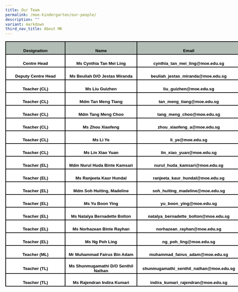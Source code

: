 ```yaml
---
title: Our Team
permalink: /moe-kindergarten/our-people/
description: ""
variant: markdown
third_nav_title: About MK
---
```

<table style="width:556.0pt;border-collapse:collapse;mso-yfti-tbllook:1184;
 mso-padding-alt:0in 5.4pt 0in 5.4pt" width="741" cellpadding="0" cellspacing="0" border="0" class="MsoNormalTable"><tbody><tr style="mso-yfti-irow:0;mso-yfti-firstrow:yes;height:30.0pt"><td style="width:145.0pt;border:solid black 1.5pt;background:#B2BEB5;
  padding:0in 5.4pt 0in 5.4pt;height:30.0pt" width="193"><p style="margin-bottom:0in;text-align:center;
  line-height:normal" align="center" class="MsoNormal"><b><span style="font-size:10.0pt;font-family:&quot;Arial&quot;,sans-serif;
  mso-fareast-font-family:&quot;Times New Roman&quot;;color:black;mso-font-kerning:0pt;
  mso-ligatures:none;mso-bidi-language:TA">Designation</span></b></p></td><td style="width:175.0pt;border:solid black 1.5pt;border-left:none;
  background:#B2BEB5;padding:0in 5.4pt 0in 5.4pt;height:30.0pt" width="233"><p style="margin-bottom:0in;text-align:center;
  line-height:normal" align="center" class="MsoNormal"><b><span style="font-size:10.0pt;font-family:&quot;Arial&quot;,sans-serif;
  mso-fareast-font-family:&quot;Times New Roman&quot;;color:black;mso-font-kerning:0pt;
  mso-ligatures:none;mso-bidi-language:TA">Name</span></b></p></td><td style="width:236.0pt;border:solid black 1.5pt;border-left:none;
  background:#B2BEB5;padding:0in 5.4pt 0in 5.4pt;height:30.0pt" width="315"><p style="margin-bottom:0in;text-align:center;
  line-height:normal" align="center" class="MsoNormal"><b><span style="font-size:10.0pt;font-family:&quot;Arial&quot;,sans-serif;
  mso-fareast-font-family:&quot;Times New Roman&quot;;color:black;mso-font-kerning:0pt;
  mso-ligatures:none;mso-bidi-language:TA">Email</span></b></p></td></tr><tr style="mso-yfti-irow:1;height:30.0pt"><td style="width:145.0pt;border:solid black 1.5pt;border-top:none;
  background:white;padding:0in 5.4pt 0in 5.4pt;height:30.0pt" width="193"><p style="margin-bottom:0in;text-align:center;
  line-height:normal" align="center" class="MsoNormal"><b><span style="font-size:10.0pt;font-family:&quot;Arial&quot;,sans-serif;
  mso-fareast-font-family:&quot;Times New Roman&quot;;color:black;mso-font-kerning:0pt;
  mso-ligatures:none;mso-bidi-language:TA">Centre Head</span></b></p></td><td style="width:175.0pt;border-top:none;border-left:none;
  border-bottom:solid black 1.5pt;border-right:solid black 1.5pt;background:
  white;padding:0in 5.4pt 0in 5.4pt;height:30.0pt" width="233"><p style="margin-bottom:0in;text-align:center;
  line-height:normal" align="center" class="MsoNormal"><b><span style="font-size:10.0pt;font-family:&quot;Arial&quot;,sans-serif;
  mso-fareast-font-family:&quot;Times New Roman&quot;;color:black;mso-font-kerning:0pt;
  mso-ligatures:none;mso-bidi-language:TA">Ms Cynthia Tan Mei Ling</span></b></p></td><td style="width:236.0pt;border-top:none;border-left:none;
  border-bottom:solid black 1.5pt;border-right:solid black 1.5pt;background:
  white;padding:0in 5.4pt 0in 5.4pt;height:30.0pt" width="315"><p style="margin-bottom:0in;text-align:center;
  line-height:normal" align="center" class="MsoNormal"><b><span style="font-size:10.0pt;font-family:&quot;Arial&quot;,sans-serif;
  mso-fareast-font-family:&quot;Times New Roman&quot;;color:black;mso-font-kerning:0pt;
  mso-ligatures:none;mso-bidi-language:TA">cynthia_tan_mei_ling@moe.edu.sg</span></b></p></td></tr><tr style="mso-yfti-irow:2;height:30.0pt"><td style="width:145.0pt;border:solid black 1.5pt;border-top:none;
  background:white;padding:0in 5.4pt 0in 5.4pt;height:30.0pt" width="193"><p style="margin-bottom:0in;text-align:center;
  line-height:normal" align="center" class="MsoNormal"><b><span style="font-size:10.0pt;font-family:&quot;Arial&quot;,sans-serif;
  mso-fareast-font-family:&quot;Times New Roman&quot;;color:black;mso-font-kerning:0pt;
  mso-ligatures:none;mso-bidi-language:TA">Deputy Centre Head</span></b></p></td><td style="width:175.0pt;border-top:none;border-left:none;
  border-bottom:solid black 1.5pt;border-right:solid black 1.5pt;background:
  white;padding:0in 5.4pt 0in 5.4pt;height:30.0pt" width="233"><p style="margin-bottom:0in;text-align:center;
  line-height:normal" align="center" class="MsoNormal"><b><span style="font-size:10.0pt;font-family:&quot;Arial&quot;,sans-serif;
  mso-fareast-font-family:&quot;Times New Roman&quot;;color:black;mso-font-kerning:0pt;
  mso-ligatures:none;mso-bidi-language:TA">Ms Beuliah D/O Jestas Miranda</span></b></p></td><td style="width:236.0pt;border-top:none;border-left:none;
  border-bottom:solid black 1.5pt;border-right:solid black 1.5pt;background:
  white;padding:0in 5.4pt 0in 5.4pt;height:30.0pt" width="315"><p style="margin-bottom:0in;text-align:center;
  line-height:normal" align="center" class="MsoNormal"><b><span style="font-size:10.0pt;font-family:&quot;Arial&quot;,sans-serif;
  mso-fareast-font-family:&quot;Times New Roman&quot;;color:black;mso-font-kerning:0pt;
  mso-ligatures:none;mso-bidi-language:TA">beuliah_jestas_miranda@moe.edu.sg</span></b></p></td></tr><tr style="mso-yfti-irow:3;height:30.0pt"><td style="width:145.0pt;border:solid black 1.5pt;border-top:none;
  background:white;padding:0in 5.4pt 0in 5.4pt;height:30.0pt" width="193"><p style="margin-bottom:0in;text-align:center;
  line-height:normal" align="center" class="MsoNormal"><b><span style="font-size:10.0pt;font-family:&quot;Arial&quot;,sans-serif;
  mso-fareast-font-family:&quot;Times New Roman&quot;;color:black;mso-font-kerning:0pt;
  mso-ligatures:none;mso-bidi-language:TA">Teacher (CL)</span></b></p></td><td style="width:175.0pt;border-top:none;border-left:none;
  border-bottom:solid black 1.5pt;border-right:solid black 1.5pt;background:
  white;padding:0in 5.4pt 0in 5.4pt;height:30.0pt" width="233"><p style="margin-bottom:0in;text-align:center;
  line-height:normal" align="center" class="MsoNormal"><b><span style="font-size:10.0pt;font-family:&quot;Arial&quot;,sans-serif;
  mso-fareast-font-family:&quot;Times New Roman&quot;;color:black;mso-font-kerning:0pt;
  mso-ligatures:none;mso-bidi-language:TA">Ms Liu Guizhen</span></b></p></td><td style="width:236.0pt;border-top:none;border-left:none;
  border-bottom:solid black 1.5pt;border-right:solid black 1.5pt;background:
  white;padding:0in 5.4pt 0in 5.4pt;height:30.0pt" width="315"><p style="margin-bottom:0in;text-align:center;
  line-height:normal" align="center" class="MsoNormal"><b><span style="font-size:10.0pt;font-family:&quot;Arial&quot;,sans-serif;
  mso-fareast-font-family:&quot;Times New Roman&quot;;color:black;mso-font-kerning:0pt;
  mso-ligatures:none;mso-bidi-language:TA">liu_guizhen@moe.edu.sg</span></b></p></td></tr><tr style="mso-yfti-irow:4;height:30.0pt"><td style="width:145.0pt;border:solid black 1.5pt;border-top:none;
  background:white;padding:0in 5.4pt 0in 5.4pt;height:30.0pt" width="193"><p style="margin-bottom:0in;text-align:center;
  line-height:normal" align="center" class="MsoNormal"><b><span style="font-size:10.0pt;font-family:&quot;Arial&quot;,sans-serif;
  mso-fareast-font-family:&quot;Times New Roman&quot;;color:black;mso-font-kerning:0pt;
  mso-ligatures:none;mso-bidi-language:TA">Teacher (CL)</span></b></p></td><td style="width:175.0pt;border-top:none;border-left:none;
  border-bottom:solid black 1.5pt;border-right:solid black 1.5pt;background:
  white;padding:0in 5.4pt 0in 5.4pt;height:30.0pt" width="233"><p style="margin-bottom:0in;text-align:center;
  line-height:normal" align="center" class="MsoNormal"><b><span style="font-size:10.0pt;font-family:&quot;Arial&quot;,sans-serif;
  mso-fareast-font-family:&quot;Times New Roman&quot;;color:black;mso-font-kerning:0pt;
  mso-ligatures:none;mso-bidi-language:TA">Mdm Tan Meng Tiang</span></b></p></td><td style="width:236.0pt;border-top:none;border-left:none;
  border-bottom:solid black 1.5pt;border-right:solid black 1.5pt;background:
  white;padding:0in 5.4pt 0in 5.4pt;height:30.0pt" width="315"><p style="margin-bottom:0in;text-align:center;
  line-height:normal" align="center" class="MsoNormal"><b><span style="font-size:10.0pt;font-family:&quot;Arial&quot;,sans-serif;
  mso-fareast-font-family:&quot;Times New Roman&quot;;color:black;mso-font-kerning:0pt;
  mso-ligatures:none;mso-bidi-language:TA">tan_meng_tiang@moe.edu.sg</span></b></p></td></tr><tr style="mso-yfti-irow:5;height:30.0pt"><td style="width:145.0pt;border:solid black 1.5pt;border-top:none;
  background:white;padding:0in 5.4pt 0in 5.4pt;height:30.0pt" width="193"><p style="margin-bottom:0in;text-align:center;
  line-height:normal" align="center" class="MsoNormal"><b><span style="font-size:10.0pt;font-family:&quot;Arial&quot;,sans-serif;
  mso-fareast-font-family:&quot;Times New Roman&quot;;color:black;mso-font-kerning:0pt;
  mso-ligatures:none;mso-bidi-language:TA">Teacher (CL)</span></b></p></td><td style="width:175.0pt;border-top:none;border-left:none;
  border-bottom:solid black 1.5pt;border-right:solid black 1.5pt;background:
  white;padding:0in 5.4pt 0in 5.4pt;height:30.0pt" width="233"><p style="margin-bottom:0in;text-align:center;
  line-height:normal" align="center" class="MsoNormal"><b><span style="font-size:10.0pt;font-family:&quot;Arial&quot;,sans-serif;
  mso-fareast-font-family:&quot;Times New Roman&quot;;color:black;mso-font-kerning:0pt;
  mso-ligatures:none;mso-bidi-language:TA">Mdm Tang Meng Choo</span></b></p></td><td style="width:236.0pt;border-top:none;border-left:none;
  border-bottom:solid black 1.5pt;border-right:solid black 1.5pt;background:
  white;padding:0in 5.4pt 0in 5.4pt;height:30.0pt" width="315"><p style="margin-bottom:0in;text-align:center;
  line-height:normal" align="center" class="MsoNormal"><b><span style="font-size:10.0pt;font-family:&quot;Arial&quot;,sans-serif;
  mso-fareast-font-family:&quot;Times New Roman&quot;;color:black;mso-font-kerning:0pt;
  mso-ligatures:none;mso-bidi-language:TA">tang_meng_choo@moe.edu.sg</span></b></p></td></tr><tr style="mso-yfti-irow:6;height:30.0pt"><td style="width:145.0pt;border:solid black 1.5pt;border-top:none;
  background:white;padding:0in 5.4pt 0in 5.4pt;height:30.0pt" width="193"><p style="margin-bottom:0in;text-align:center;
  line-height:normal" align="center" class="MsoNormal"><b><span style="font-size:10.0pt;font-family:&quot;Arial&quot;,sans-serif;
  mso-fareast-font-family:&quot;Times New Roman&quot;;color:black;mso-font-kerning:0pt;
  mso-ligatures:none;mso-bidi-language:TA">Teacher (CL)</span></b></p></td><td style="width:175.0pt;border-top:none;border-left:none;
  border-bottom:solid black 1.5pt;border-right:solid black 1.5pt;background:
  white;padding:0in 5.4pt 0in 5.4pt;height:30.0pt" width="233"><p style="margin-bottom:0in;text-align:center;
  line-height:normal" align="center" class="MsoNormal"><b><span style="font-size:10.0pt;font-family:&quot;Arial&quot;,sans-serif;
  mso-fareast-font-family:&quot;Times New Roman&quot;;color:black;mso-font-kerning:0pt;
  mso-ligatures:none;mso-bidi-language:TA">Ms Zhou Xiaofeng</span></b></p></td><td style="width:236.0pt;border-top:none;border-left:none;
  border-bottom:solid black 1.5pt;border-right:solid black 1.5pt;background:
  white;padding:0in 5.4pt 0in 5.4pt;height:30.0pt" width="315"><p style="margin-bottom:0in;text-align:center;
  line-height:normal" align="center" class="MsoNormal"><b><span style="font-size:10.0pt;font-family:&quot;Arial&quot;,sans-serif;
  mso-fareast-font-family:&quot;Times New Roman&quot;;color:black;mso-font-kerning:0pt;
  mso-ligatures:none;mso-bidi-language:TA">zhou_xiaofeng_a@moe.edu.sg</span></b></p></td></tr><tr style="mso-yfti-irow:7;height:30.0pt"><td style="width:145.0pt;border:solid black 1.5pt;border-top:none;
  background:white;padding:0in 5.4pt 0in 5.4pt;height:30.0pt" width="193"><p style="margin-bottom:0in;text-align:center;
  line-height:normal" align="center" class="MsoNormal"><b><span style="font-size:10.0pt;font-family:&quot;Arial&quot;,sans-serif;
  mso-fareast-font-family:&quot;Times New Roman&quot;;color:black;mso-font-kerning:0pt;
  mso-ligatures:none;mso-bidi-language:TA">Teacher (CL)</span></b></p></td><td style="width:175.0pt;border-top:none;border-left:none;
  border-bottom:solid black 1.5pt;border-right:solid black 1.5pt;background:
  white;padding:0in 5.4pt 0in 5.4pt;height:30.0pt" width="233"><p style="margin-bottom:0in;text-align:center;
  line-height:normal" align="center" class="MsoNormal"><b><span style="font-size:10.0pt;font-family:&quot;Arial&quot;,sans-serif;
  mso-fareast-font-family:&quot;Times New Roman&quot;;color:black;mso-font-kerning:0pt;
  mso-ligatures:none;mso-bidi-language:TA">Ms Li Ye</span></b></p></td><td style="width:236.0pt;border-top:none;border-left:none;
  border-bottom:solid black 1.5pt;border-right:solid black 1.5pt;background:
  white;padding:0in 5.4pt 0in 5.4pt;height:30.0pt" width="315"><p style="margin-bottom:0in;text-align:center;
  line-height:normal" align="center" class="MsoNormal"><b><span style="font-size:10.0pt;font-family:&quot;Arial&quot;,sans-serif;
  mso-fareast-font-family:&quot;Times New Roman&quot;;color:black;mso-font-kerning:0pt;
  mso-ligatures:none;mso-bidi-language:TA">li_ye@moe.edu.sg</span></b></p></td></tr><tr style="mso-yfti-irow:8;height:30.0pt"><td style="width:145.0pt;border:solid black 1.5pt;border-top:none;
  background:white;padding:0in 5.4pt 0in 5.4pt;height:30.0pt" width="193"><p style="margin-bottom:0in;text-align:center;
  line-height:normal" align="center" class="MsoNormal"><b><span style="font-size:10.0pt;font-family:&quot;Arial&quot;,sans-serif;
  mso-fareast-font-family:&quot;Times New Roman&quot;;color:black;mso-font-kerning:0pt;
  mso-ligatures:none;mso-bidi-language:TA">Teacher (CL)</span></b></p></td><td style="width:175.0pt;border-top:none;border-left:none;
  border-bottom:solid black 1.5pt;border-right:solid black 1.5pt;background:
  white;padding:0in 5.4pt 0in 5.4pt;height:30.0pt" width="233"><p style="margin-bottom:0in;text-align:center;
  line-height:normal" align="center" class="MsoNormal"><b><span style="font-size:10.0pt;font-family:&quot;Arial&quot;,sans-serif;
  mso-fareast-font-family:&quot;Times New Roman&quot;;color:black;mso-font-kerning:0pt;
  mso-ligatures:none;mso-bidi-language:TA">Ms Lin Xiao Yuan</span></b></p></td><td style="width:236.0pt;border-top:none;border-left:none;
  border-bottom:solid black 1.5pt;border-right:solid black 1.5pt;background:
  white;padding:0in 5.4pt 0in 5.4pt;height:30.0pt" width="315"><p style="margin-bottom:0in;text-align:center;
  line-height:normal" align="center" class="MsoNormal"><b><span style="font-size:10.0pt;font-family:&quot;Arial&quot;,sans-serif;
  mso-fareast-font-family:&quot;Times New Roman&quot;;color:black;mso-font-kerning:0pt;
  mso-ligatures:none;mso-bidi-language:TA">lin_xiao_yuan@moe.edu.sg</span></b></p></td></tr><tr style="mso-yfti-irow:9;height:30.0pt"><td style="width:145.0pt;border:solid black 1.5pt;border-top:none;
  background:white;padding:0in 5.4pt 0in 5.4pt;height:30.0pt" width="193"><p style="margin-bottom:0in;text-align:center;
  line-height:normal" align="center" class="MsoNormal"><b><span style="font-size:10.0pt;font-family:&quot;Arial&quot;,sans-serif;
  mso-fareast-font-family:&quot;Times New Roman&quot;;color:black;mso-font-kerning:0pt;
  mso-ligatures:none;mso-bidi-language:TA">Teacher (EL)</span></b></p></td><td style="width:175.0pt;border-top:none;border-left:none;
  border-bottom:solid black 1.5pt;border-right:solid black 1.5pt;background:
  white;padding:0in 5.4pt 0in 5.4pt;height:30.0pt" width="233"><p style="margin-bottom:0in;text-align:center;
  line-height:normal" align="center" class="MsoNormal"><b><span style="font-size:10.0pt;font-family:&quot;Arial&quot;,sans-serif;
  mso-fareast-font-family:&quot;Times New Roman&quot;;color:black;mso-font-kerning:0pt;
  mso-ligatures:none;mso-bidi-language:TA">Mdm Nurul Huda Binte Kamsari</span></b></p></td><td style="width:236.0pt;border-top:none;border-left:none;
  border-bottom:solid black 1.5pt;border-right:solid black 1.5pt;background:
  white;padding:0in 5.4pt 0in 5.4pt;height:30.0pt" width="315"><p style="margin-bottom:0in;text-align:center;
  line-height:normal" align="center" class="MsoNormal"><b><span style="font-size:10.0pt;font-family:&quot;Arial&quot;,sans-serif;
  mso-fareast-font-family:&quot;Times New Roman&quot;;color:black;mso-font-kerning:0pt;
  mso-ligatures:none;mso-bidi-language:TA">nurul_huda_kamsari@moe.edu.sg</span></b></p></td></tr><tr style="mso-yfti-irow:10;height:30.0pt"><td style="width:145.0pt;border:solid black 1.5pt;border-top:none;
  background:white;padding:0in 5.4pt 0in 5.4pt;height:30.0pt" width="193"><p style="margin-bottom:0in;text-align:center;
  line-height:normal" align="center" class="MsoNormal"><b><span style="font-size:10.0pt;font-family:&quot;Arial&quot;,sans-serif;
  mso-fareast-font-family:&quot;Times New Roman&quot;;color:black;mso-font-kerning:0pt;
  mso-ligatures:none;mso-bidi-language:TA">Teacher (EL)</span></b></p></td><td style="width:175.0pt;border-top:none;border-left:none;
  border-bottom:solid black 1.5pt;border-right:solid black 1.5pt;background:
  white;padding:0in 5.4pt 0in 5.4pt;height:30.0pt" width="233"><p style="margin-bottom:0in;text-align:center;
  line-height:normal" align="center" class="MsoNormal"><b><span style="font-size:10.0pt;font-family:&quot;Arial&quot;,sans-serif;
  mso-fareast-font-family:&quot;Times New Roman&quot;;color:black;mso-font-kerning:0pt;
  mso-ligatures:none;mso-bidi-language:TA">Ms Ranjeeta Kaur Hundal</span></b></p></td><td style="width:236.0pt;border-top:none;border-left:none;
  border-bottom:solid black 1.5pt;border-right:solid black 1.5pt;background:
  white;padding:0in 5.4pt 0in 5.4pt;height:30.0pt" width="315"><p style="margin-bottom:0in;text-align:center;
  line-height:normal" align="center" class="MsoNormal"><b><span style="font-size:10.0pt;font-family:&quot;Arial&quot;,sans-serif;
  mso-fareast-font-family:&quot;Times New Roman&quot;;color:black;mso-font-kerning:0pt;
  mso-ligatures:none;mso-bidi-language:TA">ranjeeta_kaur_hundal@moe.edu.sg</span></b></p></td></tr><tr style="mso-yfti-irow:11;height:30.0pt"><td style="width:145.0pt;border:solid black 1.5pt;border-top:none;
  background:white;padding:0in 5.4pt 0in 5.4pt;height:30.0pt" width="193"><p style="margin-bottom:0in;text-align:center;
  line-height:normal" align="center" class="MsoNormal"><b><span style="font-size:10.0pt;font-family:&quot;Arial&quot;,sans-serif;
  mso-fareast-font-family:&quot;Times New Roman&quot;;color:black;mso-font-kerning:0pt;
  mso-ligatures:none;mso-bidi-language:TA">Teacher (EL)</span></b></p></td><td style="width:175.0pt;border-top:none;border-left:none;
  border-bottom:solid black 1.5pt;border-right:solid black 1.5pt;background:
  white;padding:0in 5.4pt 0in 5.4pt;height:30.0pt" width="233"><p style="margin-bottom:0in;text-align:center;
  line-height:normal" align="center" class="MsoNormal"><b><span style="font-size:10.0pt;font-family:&quot;Arial&quot;,sans-serif;
  mso-fareast-font-family:&quot;Times New Roman&quot;;color:black;mso-font-kerning:0pt;
  mso-ligatures:none;mso-bidi-language:TA">Mdm Soh Huiting, Madeline</span></b></p></td><td style="width:236.0pt;border-top:none;border-left:none;
  border-bottom:solid black 1.5pt;border-right:solid black 1.5pt;background:
  white;padding:0in 5.4pt 0in 5.4pt;height:30.0pt" width="315"><p style="margin-bottom:0in;text-align:center;
  line-height:normal" align="center" class="MsoNormal"><b><span style="font-size:10.0pt;font-family:&quot;Arial&quot;,sans-serif;
  mso-fareast-font-family:&quot;Times New Roman&quot;;color:black;mso-font-kerning:0pt;
  mso-ligatures:none;mso-bidi-language:TA">soh_huiting_madeline@moe.edu.sg</span></b></p></td></tr><tr style="mso-yfti-irow:12;height:30.0pt"><td style="width:145.0pt;border:solid black 1.5pt;border-top:none;
  background:white;padding:0in 5.4pt 0in 5.4pt;height:30.0pt" width="193"><p style="margin-bottom:0in;text-align:center;
  line-height:normal" align="center" class="MsoNormal"><b><span style="font-size:10.0pt;font-family:&quot;Arial&quot;,sans-serif;
  mso-fareast-font-family:&quot;Times New Roman&quot;;color:black;mso-font-kerning:0pt;
  mso-ligatures:none;mso-bidi-language:TA">Teacher (EL)</span></b></p></td><td style="width:175.0pt;border-top:none;border-left:none;
  border-bottom:solid black 1.5pt;border-right:solid black 1.5pt;background:
  white;padding:0in 5.4pt 0in 5.4pt;height:30.0pt" width="233"><p style="margin-bottom:0in;text-align:center;
  line-height:normal" align="center" class="MsoNormal"><b><span style="font-size:10.0pt;font-family:&quot;Arial&quot;,sans-serif;
  mso-fareast-font-family:&quot;Times New Roman&quot;;color:black;mso-font-kerning:0pt;
  mso-ligatures:none;mso-bidi-language:TA">Ms Yu Boon Ying</span></b></p></td><td style="width:236.0pt;border-top:none;border-left:none;
  border-bottom:solid black 1.5pt;border-right:solid black 1.5pt;background:
  white;padding:0in 5.4pt 0in 5.4pt;height:30.0pt" width="315"><p style="margin-bottom:0in;text-align:center;
  line-height:normal" align="center" class="MsoNormal"><b><span style="font-size:10.0pt;font-family:&quot;Arial&quot;,sans-serif;
  mso-fareast-font-family:&quot;Times New Roman&quot;;color:black;mso-font-kerning:0pt;
  mso-ligatures:none;mso-bidi-language:TA">yu_boon_ying@moe.edu.sg</span></b></p></td></tr><tr style="mso-yfti-irow:13;height:30.0pt"><td style="width:145.0pt;border:solid black 1.5pt;border-top:none;
  background:white;padding:0in 5.4pt 0in 5.4pt;height:30.0pt" width="193"><p style="margin-bottom:0in;text-align:center;
  line-height:normal" align="center" class="MsoNormal"><b><span style="font-size:10.0pt;font-family:&quot;Arial&quot;,sans-serif;
  mso-fareast-font-family:&quot;Times New Roman&quot;;color:black;mso-font-kerning:0pt;
  mso-ligatures:none;mso-bidi-language:TA">Teacher (EL)</span></b></p></td><td style="width:175.0pt;border-top:none;border-left:none;
  border-bottom:solid black 1.5pt;border-right:solid black 1.5pt;background:
  white;padding:0in 5.4pt 0in 5.4pt;height:30.0pt" width="233"><p style="margin-bottom:0in;text-align:center;
  line-height:normal" align="center" class="MsoNormal"><b><span style="font-size:10.0pt;font-family:&quot;Arial&quot;,sans-serif;
  mso-fareast-font-family:&quot;Times New Roman&quot;;color:black;mso-font-kerning:0pt;
  mso-ligatures:none;mso-bidi-language:TA">Ms Natalya Bernadette Bolton</span></b></p></td><td style="width:236.0pt;border-top:none;border-left:none;
  border-bottom:solid black 1.5pt;border-right:solid black 1.5pt;background:
  white;padding:0in 5.4pt 0in 5.4pt;height:30.0pt" width="315"><p style="margin-bottom:0in;text-align:center;
  line-height:normal" align="center" class="MsoNormal"><b><span style="font-size:10.0pt;font-family:&quot;Arial&quot;,sans-serif;
  mso-fareast-font-family:&quot;Times New Roman&quot;;color:black;mso-font-kerning:0pt;
  mso-ligatures:none;mso-bidi-language:TA">natalya_bernadette_bolton@moe.edu.sg</span></b></p></td></tr><tr style="mso-yfti-irow:14;height:30.0pt"><td style="width:145.0pt;border:solid black 1.5pt;border-top:none;
  background:white;padding:0in 5.4pt 0in 5.4pt;height:30.0pt" width="193"><p style="margin-bottom:0in;text-align:center;
  line-height:normal" align="center" class="MsoNormal"><b><span style="font-size:10.0pt;font-family:&quot;Arial&quot;,sans-serif;
  mso-fareast-font-family:&quot;Times New Roman&quot;;color:black;mso-font-kerning:0pt;
  mso-ligatures:none;mso-bidi-language:TA">Teacher (EL)</span></b></p></td><td style="width:175.0pt;border-top:none;border-left:none;
  border-bottom:solid black 1.5pt;border-right:solid black 1.5pt;background:
  white;padding:0in 5.4pt 0in 5.4pt;height:30.0pt" width="233"><p style="margin-bottom:0in;text-align:center;
  line-height:normal" align="center" class="MsoNormal"><b><span style="font-size:10.0pt;font-family:&quot;Arial&quot;,sans-serif;
  mso-fareast-font-family:&quot;Times New Roman&quot;;color:black;mso-font-kerning:0pt;
  mso-ligatures:none;mso-bidi-language:TA">Ms Norhazean Binte Rayhan</span></b></p></td><td style="width:236.0pt;border-top:none;border-left:none;
  border-bottom:solid black 1.5pt;border-right:solid black 1.5pt;background:
  white;padding:0in 5.4pt 0in 5.4pt;height:30.0pt" width="315"><p style="margin-bottom:0in;text-align:center;
  line-height:normal" align="center" class="MsoNormal"><b><span style="font-size:10.0pt;font-family:&quot;Arial&quot;,sans-serif;
  mso-fareast-font-family:&quot;Times New Roman&quot;;color:black;mso-font-kerning:0pt;
  mso-ligatures:none;mso-bidi-language:TA">norhazean_rayhan@moe.edu.sg</span></b></p></td></tr><tr style="mso-yfti-irow:15;height:30.0pt"><td style="width:145.0pt;border:solid black 1.5pt;border-top:none;
  background:white;padding:0in 5.4pt 0in 5.4pt;height:30.0pt" width="193"><p style="margin-bottom:0in;text-align:center;
  line-height:normal" align="center" class="MsoNormal"><b><span style="font-size:10.0pt;font-family:&quot;Arial&quot;,sans-serif;
  mso-fareast-font-family:&quot;Times New Roman&quot;;color:black;mso-font-kerning:0pt;
  mso-ligatures:none;mso-bidi-language:TA">Teacher (EL)</span></b></p></td><td style="width:175.0pt;border-top:none;border-left:none;
  border-bottom:solid black 1.5pt;border-right:solid black 1.5pt;background:
  white;padding:0in 5.4pt 0in 5.4pt;height:30.0pt" width="233"><p style="margin-bottom:0in;text-align:center;
  line-height:normal" align="center" class="MsoNormal"><b><span style="font-size:10.0pt;font-family:&quot;Arial&quot;,sans-serif;
  mso-fareast-font-family:&quot;Times New Roman&quot;;color:black;mso-font-kerning:0pt;
  mso-ligatures:none;mso-bidi-language:TA">Ms Ng Poh Ling</span></b></p></td><td style="width:236.0pt;border-top:none;border-left:none;
  border-bottom:solid black 1.5pt;border-right:solid black 1.5pt;background:
  white;padding:0in 5.4pt 0in 5.4pt;height:30.0pt" width="315"><p style="margin-bottom:0in;text-align:center;
  line-height:normal" align="center" class="MsoNormal"><b><span style="font-size:10.0pt;font-family:&quot;Arial&quot;,sans-serif;
  mso-fareast-font-family:&quot;Times New Roman&quot;;color:black;mso-font-kerning:0pt;
  mso-ligatures:none;mso-bidi-language:TA">ng_poh_ling@moe.edu.sg</span></b></p></td></tr><tr style="mso-yfti-irow:16;height:30.0pt"><td style="width:145.0pt;border:solid black 1.5pt;border-top:none;
  background:white;padding:0in 5.4pt 0in 5.4pt;height:30.0pt" width="193"><p style="margin-bottom:0in;text-align:center;
  line-height:normal" align="center" class="MsoNormal"><b><span style="font-size:10.0pt;font-family:&quot;Arial&quot;,sans-serif;
  mso-fareast-font-family:&quot;Times New Roman&quot;;color:black;mso-font-kerning:0pt;
  mso-ligatures:none;mso-bidi-language:TA">Teacher (ML)</span></b></p></td><td style="width:175.0pt;border-top:none;border-left:none;
  border-bottom:solid black 1.5pt;border-right:solid black 1.5pt;background:
  white;padding:0in 5.4pt 0in 5.4pt;height:30.0pt" width="233"><p style="margin-bottom:0in;text-align:center;
  line-height:normal" align="center" class="MsoNormal"><b><span style="font-size:10.0pt;font-family:&quot;Arial&quot;,sans-serif;
  mso-fareast-font-family:&quot;Times New Roman&quot;;color:black;mso-font-kerning:0pt;
  mso-ligatures:none;mso-bidi-language:TA">Mr Muhammad Fairus Bin Adam</span></b></p></td><td style="width:236.0pt;border-top:none;border-left:none;
  border-bottom:solid black 1.5pt;border-right:solid black 1.5pt;background:
  white;padding:0in 5.4pt 0in 5.4pt;height:30.0pt" width="315"><p style="margin-bottom:0in;text-align:center;
  line-height:normal" align="center" class="MsoNormal"><b><span style="font-size:10.0pt;font-family:&quot;Arial&quot;,sans-serif;
  mso-fareast-font-family:&quot;Times New Roman&quot;;color:black;mso-font-kerning:0pt;
  mso-ligatures:none;mso-bidi-language:TA">muhammad_fairus_adam@moe.edu.sg</span></b></p></td></tr><tr style="mso-yfti-irow:17;height:30.0pt"><td style="width:145.0pt;border:solid black 1.5pt;border-top:none;
  background:white;padding:0in 5.4pt 0in 5.4pt;height:30.0pt" width="193"><p style="margin-bottom:0in;text-align:center;
  line-height:normal" align="center" class="MsoNormal"><b><span style="font-size:10.0pt;font-family:&quot;Arial&quot;,sans-serif;
  mso-fareast-font-family:&quot;Times New Roman&quot;;color:black;mso-font-kerning:0pt;
  mso-ligatures:none;mso-bidi-language:TA">Teacher (TL)</span></b></p></td><td style="width:175.0pt;border-top:none;border-left:none;
  border-bottom:solid black 1.5pt;border-right:solid black 1.5pt;background:
  white;padding:0in 5.4pt 0in 5.4pt;height:30.0pt" width="233"><p style="margin-bottom:0in;text-align:center;
  line-height:normal" align="center" class="MsoNormal"><b><span style="font-size:10.0pt;font-family:&quot;Arial&quot;,sans-serif;
  mso-fareast-font-family:&quot;Times New Roman&quot;;color:black;mso-font-kerning:0pt;
  mso-ligatures:none;mso-bidi-language:TA">Ms Shunmugamathi D/O Senthil Nathan</span></b></p></td><td style="width:236.0pt;border-top:none;border-left:none;
  border-bottom:solid black 1.5pt;border-right:solid black 1.5pt;background:
  white;padding:0in 5.4pt 0in 5.4pt;height:30.0pt" width="315"><p style="margin-bottom:0in;text-align:center;
  line-height:normal" align="center" class="MsoNormal"><b><span style="font-size:10.0pt;font-family:&quot;Arial&quot;,sans-serif;
  mso-fareast-font-family:&quot;Times New Roman&quot;;color:black;mso-font-kerning:0pt;
  mso-ligatures:none;mso-bidi-language:TA">shunmugamathi_senthil_nathan@moe.edu.sg</span></b></p></td></tr><tr style="mso-yfti-irow:18;mso-yfti-lastrow:yes;height:30.0pt"><td style="width:145.0pt;border:solid black 1.5pt;border-top:none;
  background:white;padding:0in 5.4pt 0in 5.4pt;height:30.0pt" width="193"><p style="margin-bottom:0in;text-align:center;
  line-height:normal" align="center" class="MsoNormal"><b><span style="font-size:10.0pt;font-family:&quot;Arial&quot;,sans-serif;
  mso-fareast-font-family:&quot;Times New Roman&quot;;color:black;mso-font-kerning:0pt;
  mso-ligatures:none;mso-bidi-language:TA">Teacher (TL)</span></b></p></td><td style="width:175.0pt;border-top:none;border-left:none;
  border-bottom:solid black 1.5pt;border-right:solid black 1.5pt;background:
  white;padding:0in 5.4pt 0in 5.4pt;height:30.0pt" width="233"><p style="margin-bottom:0in;text-align:center;
  line-height:normal" align="center" class="MsoNormal"><b><span style="font-size:10.0pt;font-family:&quot;Arial&quot;,sans-serif;
  mso-fareast-font-family:&quot;Times New Roman&quot;;color:black;mso-font-kerning:0pt;
  mso-ligatures:none;mso-bidi-language:TA">Ms Rajendran Indira Kumari</span></b></p></td><td style="width:236.0pt;border-top:none;border-left:none;
  border-bottom:solid black 1.5pt;border-right:solid black 1.5pt;background:
  white;padding:0in 5.4pt 0in 5.4pt;height:30.0pt" width="315"><p style="margin-bottom:0in;text-align:center;
  line-height:normal" align="center" class="MsoNormal"><b><span style="font-size:10.0pt;font-family:&quot;Arial&quot;,sans-serif;
  mso-fareast-font-family:&quot;Times New Roman&quot;;color:black;mso-font-kerning:0pt;
  mso-ligatures:none;mso-bidi-language:TA">indira_kumari_rajendran@moe.edu.sg</span></b></p></td></tr></tbody></table>